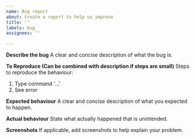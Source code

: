 ```yaml
---
name: Bug report
about: Create a report to help us improve
title: ''
labels: bug
assignees: ''

---
```


**Describe the bug**
A clear and concise description of what the bug is.

**To Reproduce (Can be combined with description if steps are small)**
Steps to reproduce the behaviour:
1. Type command '...'
2. See error

**Expected behaviour**
A clear and concise description of what you expected to happen.

**Actual behaviour**
State what actually happened that is unintended.

**Screenshots**
If applicable, add screenshots to help explain your problem.
